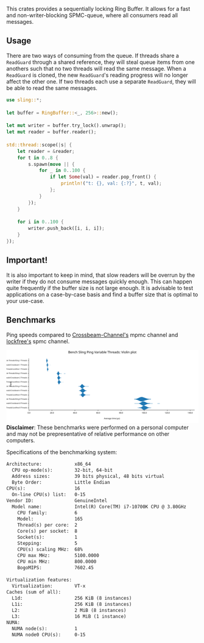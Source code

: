 This crates provides a sequentially locking Ring Buffer. It allows for
a fast and non-writer-blocking SPMC-queue, where all consumers read all
messages.

## Usage

There are two ways of consuming from the queue. If threads share a
`ReadGuard` through a shared reference, they will steal
queue items from one anothers such that no two threads will read the
same message. When a `ReadGuard` is cloned, the new
`ReadGuard`'s reading progress will no longer affect the other
one. If two threads each use a separate `ReadGuard`, they
will be able to read the same messages.

```rust
use sling::*;

let buffer = RingBuffer::<_, 256>::new();

let mut writer = buffer.try_lock().unwrap();
let mut reader = buffer.reader();

std::thread::scope(|s| {
    let reader = &reader;
    for t in 0..8 {
        s.spawn(move || {
            for _ in 0..100 {
                if let Some(val) = reader.pop_front() {
                    println!("t: {}, val: {:?}", t, val);
                };
            }
        });
    }

    for i in 0..100 {
        writer.push_back([i, i, i]);
    }
});
```

## Important!

It is also important to keep in mind, that slow readers will be overrun by the writer if they
do not consume messages quickly enough. This can happen quite frequently if the buffer size is
not large enough. It is advisable to test applications on a case-by-case basis and find a
buffer size that is optimal to your use-case.

## Benchmarks

Ping speeds compared to [Crossbeam-Channel's](https://crates.io/crates/crossbeam-channel) mpmc
channel and [lockfree's](https://crates.io/crates/lockfree) spmc channel.

![violin-plot](<./target/criterion/reports/Bench Sling Ping Variable Threads/violin.svg>)
**Disclaimer**: These benchmarks were performed on a personal computer and may not be prepresentative
of relative performance on other computers. 

Specifications of the benchmarking system:
```
Architecture:            x86_64
  CPU op-mode(s):        32-bit, 64-bit
  Address sizes:         39 bits physical, 48 bits virtual
  Byte Order:            Little Endian
CPU(s):                  16
  On-line CPU(s) list:   0-15
Vendor ID:               GenuineIntel
  Model name:            Intel(R) Core(TM) i7-10700K CPU @ 3.80GHz
    CPU family:          6
    Model:               165
    Thread(s) per core:  2
    Core(s) per socket:  8
    Socket(s):           1
    Stepping:            5
    CPU(s) scaling MHz:  68%
    CPU max MHz:         5100.0000
    CPU min MHz:         800.0000
    BogoMIPS:            7602.45
    
Virtualization features:
  Virtualization:        VT-x
Caches (sum of all):
  L1d:                   256 KiB (8 instances)
  L1i:                   256 KiB (8 instances)
  L2:                    2 MiB (8 instances)
  L3:                    16 MiB (1 instance)
NUMA:
  NUMA node(s):          1
  NUMA node0 CPU(s):     0-15
  ```
